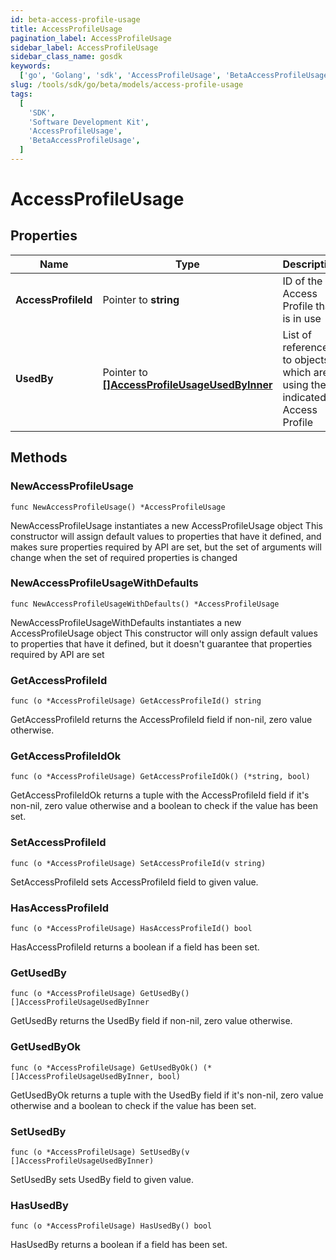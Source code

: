 ```yaml
---
id: beta-access-profile-usage
title: AccessProfileUsage
pagination_label: AccessProfileUsage
sidebar_label: AccessProfileUsage
sidebar_class_name: gosdk
keywords:
  ['go', 'Golang', 'sdk', 'AccessProfileUsage', 'BetaAccessProfileUsage']
slug: /tools/sdk/go/beta/models/access-profile-usage
tags:
  [
    'SDK',
    'Software Development Kit',
    'AccessProfileUsage',
    'BetaAccessProfileUsage',
  ]
---
```


# AccessProfileUsage

## Properties

| Name | Type | Description | Notes |
| --- | --- | --- | --- |
| **AccessProfileId** | Pointer to **string** | ID of the Access Profile that is in use | [optional] |
| **UsedBy** | Pointer to [**[]AccessProfileUsageUsedByInner**](access-profile-usage-used-by-inner) | List of references to objects which are using the indicated Access Profile | [optional] |

## Methods

### NewAccessProfileUsage

`func NewAccessProfileUsage() *AccessProfileUsage`

NewAccessProfileUsage instantiates a new AccessProfileUsage object This constructor will assign default values to properties that have it defined, and makes sure properties required by API are set, but the set of arguments will change when the set of required properties is changed

### NewAccessProfileUsageWithDefaults

`func NewAccessProfileUsageWithDefaults() *AccessProfileUsage`

NewAccessProfileUsageWithDefaults instantiates a new AccessProfileUsage object This constructor will only assign default values to properties that have it defined, but it doesn't guarantee that properties required by API are set

### GetAccessProfileId

`func (o *AccessProfileUsage) GetAccessProfileId() string`

GetAccessProfileId returns the AccessProfileId field if non-nil, zero value otherwise.

### GetAccessProfileIdOk

`func (o *AccessProfileUsage) GetAccessProfileIdOk() (*string, bool)`

GetAccessProfileIdOk returns a tuple with the AccessProfileId field if it's non-nil, zero value otherwise and a boolean to check if the value has been set.

### SetAccessProfileId

`func (o *AccessProfileUsage) SetAccessProfileId(v string)`

SetAccessProfileId sets AccessProfileId field to given value.

### HasAccessProfileId

`func (o *AccessProfileUsage) HasAccessProfileId() bool`

HasAccessProfileId returns a boolean if a field has been set.

### GetUsedBy

`func (o *AccessProfileUsage) GetUsedBy() []AccessProfileUsageUsedByInner`

GetUsedBy returns the UsedBy field if non-nil, zero value otherwise.

### GetUsedByOk

`func (o *AccessProfileUsage) GetUsedByOk() (*[]AccessProfileUsageUsedByInner, bool)`

GetUsedByOk returns a tuple with the UsedBy field if it's non-nil, zero value otherwise and a boolean to check if the value has been set.

### SetUsedBy

`func (o *AccessProfileUsage) SetUsedBy(v []AccessProfileUsageUsedByInner)`

SetUsedBy sets UsedBy field to given value.

### HasUsedBy

`func (o *AccessProfileUsage) HasUsedBy() bool`

HasUsedBy returns a boolean if a field has been set.
